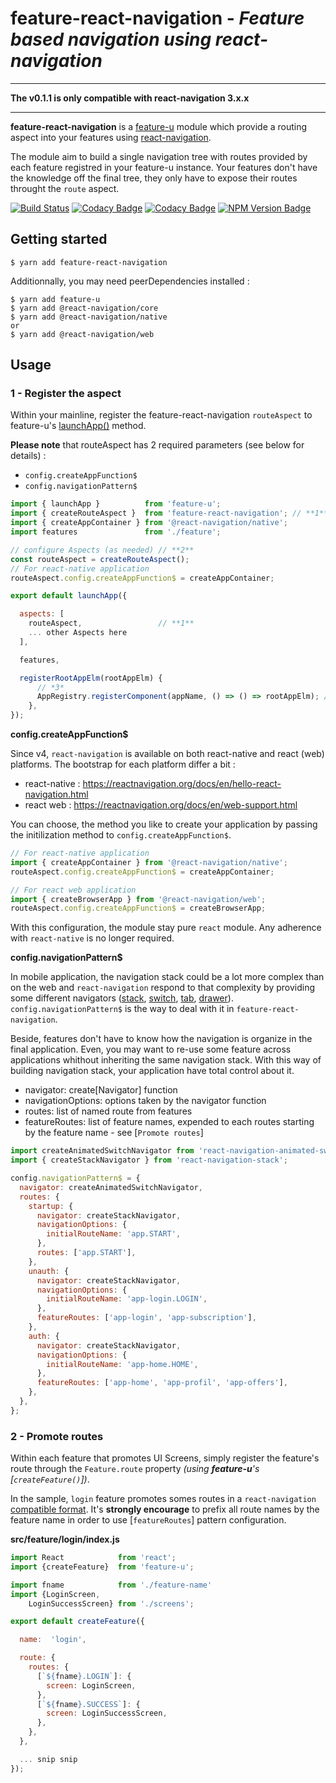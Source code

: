 # feature-react-navigation - _Feature based navigation using react-navigation_


---------
**The v0.1.1 is only compatible with react-navigation 3.x.x**

---------

**feature-react-navigation** is a [feature-u](https://feature-u.js.org/) module which provide a routing aspect into your features using [react-navigation](https://reactnavigation.org/).

The module aim to build a single navigation tree with routes provided by each feature registred in your feature-u instance. Your features don't have the knowledge off the final tree, they only have to expose their routes throught the `route` aspect.

[![Build Status](https://travis-ci.org/sylvainlg/feature-react-navigation.svg?branch=master)](https://travis-ci.com/sylvainlg/feature-react-navigation)
[![Codacy Badge](https://api.codacy.com/project/badge/Grade/508c8d7d913a4c3ca61b7428dea59bdb)](https://www.codacy.com/manual/sylvainlg/feature-react-navigation?utm_source=github.com&utm_medium=referral&utm_content=sylvainlg/feature-react-navigation&utm_campaign=Badge_Grade)
[![Codacy Badge](https://api.codacy.com/project/badge/Coverage/508c8d7d913a4c3ca61b7428dea59bdb)](https://www.codacy.com/manual/sylvainlg/feature-react-navigation?utm_source=github.com&utm_medium=referral&utm_content=sylvainlg/feature-react-navigation&utm_campaign=Badge_Coverage)
[![NPM Version Badge](https://img.shields.io/npm/v/feature-react-navigation.svg)](https://www.npmjs.com/package/feature-react-navigation)

## Getting started

`$ yarn add feature-react-navigation`

Additionnally, you may need peerDependencies installed :

```
$ yarn add feature-u
$ yarn add @react-navigation/core
$ yarn add @react-navigation/native
or
$ yarn add @react-navigation/web
```

## Usage

### 1 - Register the aspect

Within your mainline, register the feature-react-navigation `routeAspect` to feature-u's [launchApp()](https://feature-u.js.org/cur/api.html#launchApp) method.

**Please note** that routeAspect has 2 required parameters (see below for details) :

- `config.createAppFunction$`
- `config.navigationPattern$`

```js
import { launchApp }          from 'feature-u';
import { createRouteAspect }  from 'feature-react-navigation'; // **1**
import { createAppContainer } from '@react-navigation/native';
import features               from './feature';

// configure Aspects (as needed) // **2**
const routeAspect = createRouteAspect();
// For react-native application
routeAspect.config.createAppFunction$ = createAppContainer;

export default launchApp({

  aspects: [
    routeAspect,                 // **1**
    ... other Aspects here
  ],

  features,

  registerRootAppElm(rootAppElm) {
      // *3*
      AppRegistry.registerComponent(appName, () => () => rootAppElm); // convert rootAppElm to a React Component
    },
});
```

**config.createAppFunction\$**

Since v4, `react-navigation` is available on both react-native and react (web) platforms. The bootstrap for each platform differ a bit :

- react-native : https://reactnavigation.org/docs/en/hello-react-navigation.html
- react web : https://reactnavigation.org/docs/en/web-support.html

You can choose, the method you like to create your application by passing the initilization method to `config.createAppFunction$`.

```js
// For react-native application
import { createAppContainer } from '@react-navigation/native';
routeAspect.config.createAppFunction$ = createAppContainer;

// For react web application
import { createBrowserApp } from '@react-navigation/web';
routeAspect.config.createAppFunction$ = createBrowserApp;
```

With this configuration, the module stay pure `react` module. Any adherence with `react-native` is no longer required.

**config.navigationPattern\$**

In mobile application, the navigation stack could be a lot more complex than on the web and `react-navigation` respond to that complexity by providing some different navigators ([stack](https://reactnavigation.org/docs/en/stack-navigator.html), [switch](https://reactnavigation.org/docs/en/switch-navigator.html), [tab](https://reactnavigation.org/docs/en/bottom-tab-navigator.html), [drawer](https://reactnavigation.org/docs/en/drawer-navigator.html)). `config.navigationPattern$` is the way to deal with it in `feature-react-navigation`.

Beside, features don't have to know how the navigation is organize in the final application. Even, you may want to re-use some feature across applications whithout inheriting the same navigation stack. With this way of building navigation stack, your application have total control about it.

- navigator: create[Navigator] function
- navigationOptions: options taken by the navigator function
- routes: list of named route from features
- featureRoutes: list of feature names, expended to each routes starting by the feature name - see [`Promote routes`]

```js
import createAnimatedSwitchNavigator from 'react-navigation-animated-switch';
import { createStackNavigator } from 'react-navigation-stack';

config.navigationPattern$ = {
  navigator: createAnimatedSwitchNavigator,
  routes: {
    startup: {
      navigator: createStackNavigator,
      navigationOptions: {
        initialRouteName: 'app.START',
      },
      routes: ['app.START'],
    },
    unauth: {
      navigator: createStackNavigator,
      navigationOptions: {
        initialRouteName: 'app-login.LOGIN',
      },
      featureRoutes: ['app-login', 'app-subscription'],
    },
    auth: {
      navigator: createStackNavigator,
      navigationOptions: {
        initialRouteName: 'app-home.HOME',
      },
      featureRoutes: ['app-home', 'app-profil', 'app-offers'],
    },
  },
};
```

### 2 - Promote routes

Within each feature that promotes UI Screens, simply register the feature's route through the `Feature.route` property _(using **feature-u**'s [`createFeature()`])_.

In the sample, `login` feature promotes somes routes in a `react-navigation` [compatible format](https://reactnavigation.org/docs/en/hello-react-navigation.html). It's **strongly encourage** to prefix all route names by the feature name in order to use [`featureRoutes`] pattern configuration.

**src/feature/login/index.js**

```js
import React            from 'react';
import {createFeature}  from 'feature-u';

import fname            from './feature-name'
import {LoginScreen,
    LoginSuccessScreen} from './screens';

export default createFeature({

  name:  'login',

  route: {
    routes: {
      [`${fname}.LOGIN`]: {
        screen: LoginScreen,
      },
      [`${fname}.SUCCESS`]: {
        screen: LoginSuccessScreen,
      },
    },
  },

  ... snip snip
});
```
